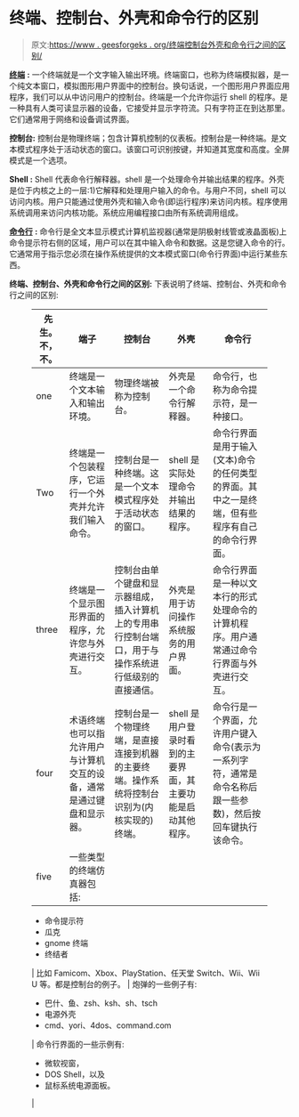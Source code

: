 # 终端、控制台、外壳和命令行的区别

> 原文:[https://www . geesforgeks . org/终端控制台外壳和命令行之间的区别/](https://www.geeksforgeeks.org/difference-between-terminal-console-shell-and-command-line/)

[**终端**](https://www.geeksforgeeks.org/kali-linux-terminal-and-shell/) **:**
一个终端就是一个文字输入输出环境。终端窗口，也称为终端模拟器，是一个纯文本窗口，模拟图形用户界面中的控制台。换句话说，一个图形用户界面应用程序，我们可以从中访问用户的控制台。终端是一个允许你运行 shell 的程序。是一种具有人类可读显示器的设备，它接受并显示字符流。只有字符正在到达那里。它们通常用于网络和设备调试界面。

**控制台:**
控制台是物理终端；包含计算机控制的仪表板。控制台是一种终端。是文本模式程序处于活动状态的窗口。该窗口可识别按键，并知道其宽度和高度。全屏模式是一个选项。

**Shell :**
Shell 代表命令行解释器。shell 是一个处理命令并输出结果的程序。外壳是位于内核之上的一层:1)它解释和处理用户输入的命令。与用户不同，shell 可以访问内核。用户只能通过使用外壳和输入命令(即运行程序)来访问内核。程序使用系统调用来访问内核功能。系统应用编程接口由所有系统调用组成。

[**命令行**](https://www.geeksforgeeks.org/command-line-arguments-in-c-cpp/) **:**
命令行是全文本显示模式计算机监视器(通常是阴极射线管或液晶面板)上命令提示符右侧的区域，用户可以在其中输入命令和数据。这是您键入命令的行。它通常用于指示您必须在操作系统提供的文本模式窗口(命令行界面)中运行某些东西。

**终端、控制台、外壳和命令行之间的区别:**
下表说明了终端、控制台、外壳和命令行之间的区别:

<figure class="table">

| **先生。不，不。** | **端子** | **控制台** | **外壳** | **命令行** |
| --- | --- | --- | --- | --- |
| one | 终端是一个文本输入和输出环境。 | 物理终端被称为控制台。 | 外壳是一个命令行解释器。 | 命令行，也称为命令提示符，是一种接口。 |
| Two | 终端是一个包装程序，它运行一个外壳并允许我们输入命令。 | 控制台是一种终端。这是一个文本模式程序处于活动状态的窗口。 | shell 是实际处理命令并输出结果的程序。 | 命令行界面是用于输入(文本)命令的任何类型的界面。其中之一是终端，但有些程序有自己的命令行界面。 |
| three | 终端是一个显示图形界面的程序，允许您与外壳进行交互。 | 控制台由单个键盘和显示器组成，插入计算机上的专用串行控制台端口，用于与操作系统进行低级别的直接通信。 | 外壳是用于访问操作系统服务的用户界面。 | 命令行界面是一种以文本行的形式处理命令的计算机程序。用户通常通过命令行界面与外壳进行交互。 |
| four | 术语终端也可以指允许用户与计算机交互的设备，通常是通过键盘和显示器。 | 控制台是一个物理终端，是直接连接到机器的主要终端。操作系统将控制台识别为(内核实现的)终端。 | shell 是用户登录时看到的主要界面，其主要功能是启动其他程序。 | 命令行是一个界面，允许用户键入命令(表示为一系列字符，通常是命令名称后跟一些参数)，然后按回车键执行该命令。 |
| five | 一些类型的终端仿真器包括:

*   命令提示符
*   瓜克
*   gnome 终端
*   终结者

 | 比如 Famicom、Xbox、PlayStation、任天堂 Switch、Wii、Wii U 等。都是控制台的例子。 | 炮弹的一些例子有:

*   巴什、鱼、zsh、ksh、sh、tsch
*   电源外壳
*   cmd、yori、4dos、command.com

 | 命令行界面的一些示例有:

*   微软视窗，
*   DOS Shell，以及
*   鼠标系统电源面板。

 |

</figure>